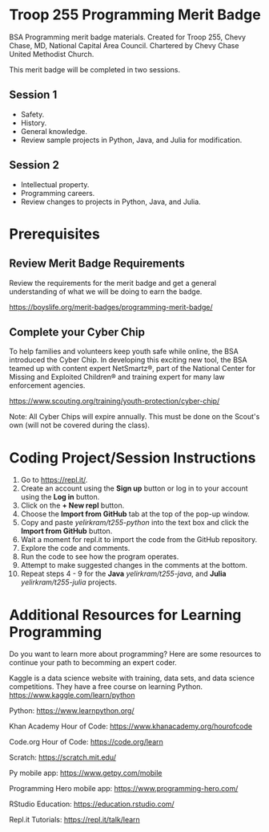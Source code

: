 # Troop 255 Programming Merit Badge
BSA Programming merit badge materials. Created for Troop 255, Chevy Chase, MD, National Capital Area Council. Chartered by Chevy Chase United Methodist Church.

This merit badge will be completed in two sessions.

## Session 1
* Safety.
* History.
* General knowledge.
* Review sample projects in Python, Java, and Julia for modification.

## Session 2
* Intellectual property.
* Programming careers.
* Review changes to projects in Python, Java, and Julia.

# Prerequisites

## Review Merit Badge Requirements
Review the requirements for the merit badge and get a general understanding of what we will be doing to earn the badge.

https://boyslife.org/merit-badges/programming-merit-badge/

## Complete your Cyber Chip
To help families and volunteers keep youth safe while online, the BSA introduced the Cyber Chip. In developing this exciting new tool, the BSA teamed up with content expert NetSmartz®, part of the National Center for Missing and Exploited Children® and training expert for many law enforcement agencies.

https://www.scouting.org/training/youth-protection/cyber-chip/

Note: All Cyber Chips will expire annually. This must be done on the Scout's own (will not be covered during the class).

# Coding Project/Session Instructions
1. Go to https://repl.it/.
2. Create an account using the **Sign up** button or log in to your account using the **Log in** button.
2. Click on the **+ New repl** button.
3. Choose the **Import from GitHub** tab at the top of the pop-up window.
4. Copy and paste *yelirkram/t255-python* into the text box and click the **Import from GitHub** button.
5. Wait a moment for repl.it to import the code from the GitHub repository.
6. Explore the code and comments.
7. Run the code to see how the program operates.
8. Attempt to make suggested changes in the comments at the bottom.
9. Repeat steps 4 - 9 for the **Java** *yelirkram/t255-java*, and **Julia** *yelirkram/t255-julia* projects.

# Additional Resources for Learning Programming
Do you want to learn more about programming? Here are some resources to continue your path to becomming an expert coder.

Kaggle is a data science website with training, data sets, and data science competitions. They have a free course on learning Python. https://www.kaggle.com/learn/python

Python: https://www.learnpython.org/	

Khan Academy Hour of Code: https://www.khanacademy.org/hourofcode	

Code.org Hour of Code: https://code.org/learn	

Scratch: https://scratch.mit.edu/

Py mobile app: https://www.getpy.com/mobile

Programming Hero mobile app: https://www.programming-hero.com/

RStudio Education: https://education.rstudio.com/

Repl.it Tutorials: https://repl.it/talk/learn